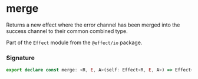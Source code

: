 # merge

Returns a new effect where the error channel has been merged into the
success channel to their common combined type.

Part of the `Effect` module from the `@effect/io` package.

### Signature

```typescript
export declare const merge: <R, E, A>(self: Effect<R, E, A>) => Effect<R, never, E | A>
```
